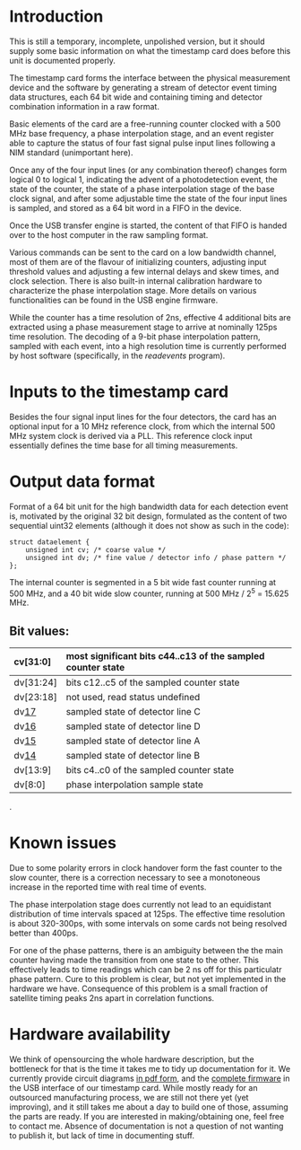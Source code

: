 # Introduction #

This is still a temporary, incomplete, unpolished version, but it should supply some basic information on what the timestamp card does before this unit is documented properly.

The timestamp card forms the interface between the physical measurement device and the software by generating a stream of detector event timing data structures, each 64 bit wide and containing timing and detector combination information in a raw format.

Basic elements of the card are a free-running counter clocked with a 500 MHz base frequency, a phase interpolation stage, and an event register able to capture the status of four fast signal pulse input lines following a NIM standard (unimportant here).

Once any of the four input lines (or any combination thereof) changes form logical 0 to logical 1, indicating the advent of a photodetection event, the state of the counter, the state of a phase interpolation stage of the base clock signal, and after some adjustable time the state of the four input lines is sampled, and stored as a 64 bit word in a FIFO in the device.

Once the USB transfer engine is started, the content of that FIFO is handed over to the host computer in the raw sampling format.

Various commands can be sent to the card on a low bandwidth channel, most of them are of the flavour of initializing counters, adjusting input threshold values and adjusting a few internal delays and skew times, and clock selection. There is also built-in internal calibration hardware to characterize the phase interpolation stage. More details on various functionalities can be found in the USB engine firmware.

While the counter has a time resolution of 2ns, effective 4 additional bits are extracted using a phase measurement stage to arrive at nominally 125ps time resolution. The decoding of a 9-bit phase interpolation pattern, sampled with each event, into a high resolution time is currently performed by host software (specifically, in the _readevents_ program).

# Inputs to the timestamp card #
Besides the four signal input lines for the four detectors, the card has an optional input for a 10 MHz reference clock, from which the internal 500 MHz system clock is derived via a PLL. This reference clock input essentially defines the time base for all timing measurements.

# Output data format #
Format of a 64 bit unit for the high bandwidth data for each detection event is, motivated by the original 32 bit design, formulated as the content of two sequential uint32 elements (although it does not show as such in the code):

```
struct dataelement {
    unsigned int cv; /* coarse value */
    unsigned int dv; /* fine value / detector info / phase pattern */
};
```

The internal counter is segmented in a 5 bit wide fast counter running at 500 MHz, and a 40 bit wide slow counter, running at 500 MHz / 2<sup>5</sup> = 15.625 MHz.

## Bit values: ##
| cv[31:0] | most significant bits c44..c13 of the sampled counter state|
|:---------|:-----------------------------------------------------------|
| dv[31:24] | bits c12..c5 of the sampled counter state|
| dv[23:18] | not used, read status undefined |
| dv[17 ](.md) | sampled state of detector line C |
| dv[16 ](.md) | sampled state of detector line D |
| dv[15 ](.md) | sampled state of detector line A |
| dv[14 ](.md) | sampled state of detector line B |
| dv[13:9] | bits c4..c0 of the sampled counter state|
| dv[8:0] | phase interpolation sample state |

.

# Known issues #
Due to some polarity errors in clock handover form the fast counter to the slow counter, there is a correction necessary to see a monotoneous increase in the reported time with real time of events.

The phase interpolation stage does currently not lead to an equidistant distribution of time intervals spaced at 125ps. The effective time resolution is about 320-300ps, with some intervals on some cards not being resolved better than 400ps.

For one of the phase patterns, there is an ambiguity between the the main counter having made the transition from one state to the other. This effectively leads to time readings which can be 2 ns off for this particulatr phase pattern. Cure to this problem is clear, but not yet implemented in the hardware we have. Consequence of this problem is a small fraction of satellite timing peaks 2ns apart in correlation functions.

# Hardware availability #
We think of opensourcing the whole hardware description, but the bottleneck for that is the time it takes me to tidy up documentation for it. We currently provide circuit diagrams [in pdf form](http://code.google.com/p/qcrypto/source/browse/trunk/hardware/electronics), and the [complete firmware](http://code.google.com/p/qcrypto/source/browse/trunk/hardware/timestampfirmware/) in the USB interface of our timestamp card. While mostly ready for an outsourced manufacturing process, we are still not there yet (yet improving), and it still takes me about a day to build one of those, assuming the parts are ready. If you are interested in making/obtaining one, feel free to contact me. Absence of documentation is not a question of not wanting to publish it, but lack of time in documenting stuff.